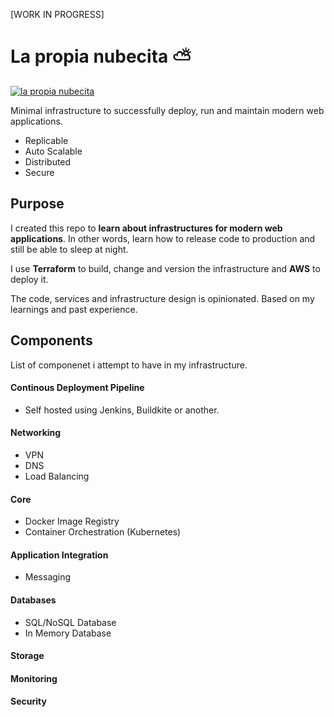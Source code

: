 [WORK IN PROGRESS]

# La propia nubecita ⛅️
[![la propia nubecita](https://img.youtube.com/vi/d440dCl1Mbo/0.jpg)](https://www.youtube.com/watch?v=d440dCl1Mbo)

Minimal infrastructure to successfully deploy, run and maintain modern web applications.

- Replicable
- Auto Scalable
- Distributed
- Secure

## Purpose

I created this repo to **learn about infrastructures for modern web applications**. In other words, learn how to release code to production and still be able to sleep at night.

I use **Terraform** to build, change and version the infrastructure and  **AWS** to deploy it.

The code, services and infrastructure design is opinionated. Based on my learnings and past experience.

## Components

List of componenet i attempt to have in my infrastructure.

#### Continous Deployment Pipeline

- Self hosted using Jenkins, Buildkite or another.

#### Networking

- VPN
- DNS
- Load Balancing

#### Core

- Docker Image Registry
- Container Orchestration (Kubernetes)

#### Application Integration

- Messaging

#### Databases

- SQL/NoSQL Database
- In Memory Database

#### Storage


#### Monitoring


#### Security

